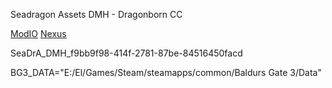 Seadragon Assets DMH - Dragonborn CC

[ModIO](https://mod.io/g/baldursgate3/m/seadragon-assets-dmh-dragonborn-cc#description)
[Nexus](https://www.nexusmods.com/baldursgate3/mods/13660)

SeaDrA_DMH_f9bb9f98-414f-2781-87be-84516450facd

BG3_DATA="E:/El/Games/Steam/steamapps/common/Baldurs Gate 3/Data"
